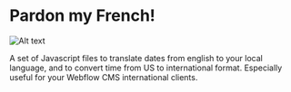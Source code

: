 # Pardon my French!

![Alt text](pardon-my-french/res/9e1vy.jpg?raw=true)

A set of Javascript files to translate dates from english to your local language, and to convert time from US to international format. Especially useful for your Webflow CMS international clients.


